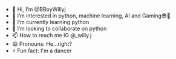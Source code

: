 - 👋 Hi, I’m @BBoyWillyj
- 👀 I’m interested in python, machine learning, AI and Gaming😎😤
- 🌱 I’m currently learning python
- 💞️ I’m looking to collaborate on python
- 📫 How to reach me IG @_willy.j
- 😄 Pronouns: He...right?
- ⚡ Fun fact: I'm a dancer

<!---
BBoyWillyj/BBoyWillyj is a ✨ special ✨ repository because its `README.md` (this file) appears on your GitHub profile.
You can click the Preview link to take a look at your changes.
--->
